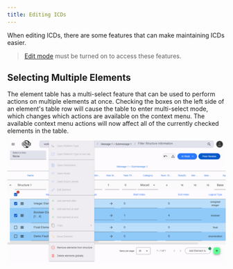 ```yaml
---
title: Editing ICDs
---
```


When editing ICDs, there are some features that can make maintaining ICDs easier.

> [Edit mode](/org.eclipse.osee/mim/guides/create-icd#enable-edit-mode) must be turned on to access these features.

## Selecting Multiple Elements

The element table has a multi-select feature that can be used to perform actions on multiple elements at once. Checking the boxes on the left side of an element's table row will cause the table to enter multi-select mode, which changes which actions are available on the context menu. The available context menu actions will now affect all of the currently checked elements in the table.

![Multi select context menu](../../../../assets/images/mim/edit-icd/multi-select-context.png)
